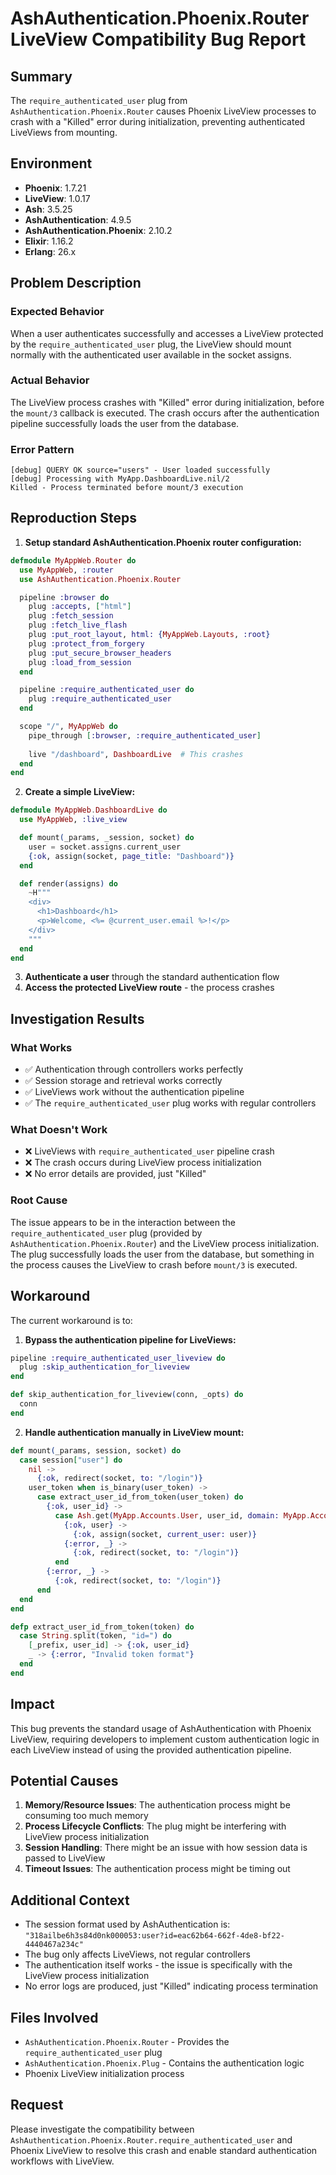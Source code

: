 # AshAuthentication.Phoenix.Router LiveView Compatibility Bug Report

## Summary
The `require_authenticated_user` plug from `AshAuthentication.Phoenix.Router` causes Phoenix LiveView processes to crash with a "Killed" error during initialization, preventing authenticated LiveViews from mounting.

## Environment
- **Phoenix**: 1.7.21
- **LiveView**: 1.0.17
- **Ash**: 3.5.25
- **AshAuthentication**: 4.9.5
- **AshAuthentication.Phoenix**: 2.10.2
- **Elixir**: 1.16.2
- **Erlang**: 26.x

## Problem Description

### Expected Behavior
When a user authenticates successfully and accesses a LiveView protected by the `require_authenticated_user` plug, the LiveView should mount normally with the authenticated user available in the socket assigns.

### Actual Behavior
The LiveView process crashes with "Killed" error during initialization, before the `mount/3` callback is executed. The crash occurs after the authentication pipeline successfully loads the user from the database.

### Error Pattern
```
[debug] QUERY OK source="users" - User loaded successfully
[debug] Processing with MyApp.DashboardLive.nil/2
Killed - Process terminated before mount/3 execution
```

## Reproduction Steps

1. **Setup standard AshAuthentication.Phoenix router configuration:**
```elixir
defmodule MyAppWeb.Router do
  use MyAppWeb, :router
  use AshAuthentication.Phoenix.Router

  pipeline :browser do
    plug :accepts, ["html"]
    plug :fetch_session
    plug :fetch_live_flash
    plug :put_root_layout, html: {MyAppWeb.Layouts, :root}
    plug :protect_from_forgery
    plug :put_secure_browser_headers
    plug :load_from_session
  end

  pipeline :require_authenticated_user do
    plug :require_authenticated_user
  end

  scope "/", MyAppWeb do
    pipe_through [:browser, :require_authenticated_user]
    
    live "/dashboard", DashboardLive  # This crashes
  end
end
```

2. **Create a simple LiveView:**
```elixir
defmodule MyAppWeb.DashboardLive do
  use MyAppWeb, :live_view

  def mount(_params, _session, socket) do
    user = socket.assigns.current_user
    {:ok, assign(socket, page_title: "Dashboard")}
  end

  def render(assigns) do
    ~H"""
    <div>
      <h1>Dashboard</h1>
      <p>Welcome, <%= @current_user.email %>!</p>
    </div>
    """
  end
end
```

3. **Authenticate a user** through the standard authentication flow
4. **Access the protected LiveView route** - the process crashes

## Investigation Results

### What Works
- ✅ Authentication through controllers works perfectly
- ✅ Session storage and retrieval works correctly
- ✅ LiveViews work without the authentication pipeline
- ✅ The `require_authenticated_user` plug works with regular controllers

### What Doesn't Work
- ❌ LiveViews with `require_authenticated_user` pipeline crash
- ❌ The crash occurs during LiveView process initialization
- ❌ No error details are provided, just "Killed"

### Root Cause
The issue appears to be in the interaction between the `require_authenticated_user` plug (provided by `AshAuthentication.Phoenix.Router`) and the LiveView process initialization. The plug successfully loads the user from the database, but something in the process causes the LiveView to crash before `mount/3` is executed.

## Workaround

The current workaround is to:

1. **Bypass the authentication pipeline for LiveViews:**
```elixir
pipeline :require_authenticated_user_liveview do
  plug :skip_authentication_for_liveview
end

def skip_authentication_for_liveview(conn, _opts) do
  conn
end
```

2. **Handle authentication manually in LiveView mount:**
```elixir
def mount(_params, session, socket) do
  case session["user"] do
    nil ->
      {:ok, redirect(socket, to: "/login")}
    user_token when is_binary(user_token) ->
      case extract_user_id_from_token(user_token) do
        {:ok, user_id} ->
          case Ash.get(MyApp.Accounts.User, user_id, domain: MyApp.Accounts) do
            {:ok, user} ->
              {:ok, assign(socket, current_user: user)}
            {:error, _} ->
              {:ok, redirect(socket, to: "/login")}
          end
        {:error, _} ->
          {:ok, redirect(socket, to: "/login")}
      end
  end
end

defp extract_user_id_from_token(token) do
  case String.split(token, "id=") do
    [_prefix, user_id] -> {:ok, user_id}
    _ -> {:error, "Invalid token format"}
  end
end
```

## Impact
This bug prevents the standard usage of AshAuthentication with Phoenix LiveView, requiring developers to implement custom authentication logic in each LiveView instead of using the provided authentication pipeline.

## Potential Causes
1. **Memory/Resource Issues**: The authentication process might be consuming too much memory
2. **Process Lifecycle Conflicts**: The plug might be interfering with LiveView process initialization
3. **Session Handling**: There might be an issue with how session data is passed to LiveView
4. **Timeout Issues**: The authentication process might be timing out

## Additional Context
- The session format used by AshAuthentication is: `"318ailbe6h3s84d0nk000053:user?id=eac62b64-662f-4de8-bf22-4440467a234c"`
- The bug only affects LiveViews, not regular controllers
- The authentication itself works - the issue is specifically with the LiveView process initialization
- No error logs are produced, just "Killed" indicating process termination

## Files Involved
- `AshAuthentication.Phoenix.Router` - Provides the `require_authenticated_user` plug
- `AshAuthentication.Phoenix.Plug` - Contains the authentication logic
- Phoenix LiveView initialization process

## Request
Please investigate the compatibility between `AshAuthentication.Phoenix.Router.require_authenticated_user` and Phoenix LiveView to resolve this crash and enable standard authentication workflows with LiveView.